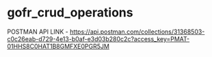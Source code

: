 # gofr_crud_operations

POSTMAN API LINK - https://api.postman.com/collections/31368503-c0c26eab-d729-4e13-b0af-e3d03b280c2c?access_key=PMAT-01HHS8C0HAT1B8GMFXE0PGR5JM
